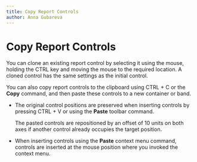 ```yaml
---
title: Copy Report Controls
author: Anna Gubareva
---
```

# Copy Report Controls

You can clone an existing report control by selecting it using the mouse, holding the CTRL key and moving the mouse to the required location. A cloned control has the same settings as the initial control.

You can also copy report controls to the clipboard using CTRL + C or the **Copy** command, and then paste these controls to a new container or band. 

* The original control positions are preserved when inserting controls by pressing CTRL + V or using the **Paste** toolbar command. 

    The pasted controls are repositioned by an offset of 10 units on both axes if another control already occupies the target position.

* When inserting controls using the **Paste** context menu command, controls are inserted at the mouse position where you invoked the context menu.
